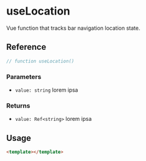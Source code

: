 # useLocation

Vue function that tracks bar navigation location state.

## Reference

```typescript
// function useLocation()
```

### Parameters

- `value: string` lorem ipsa

### Returns

- `value: Ref<string>` lorem ipsa

## Usage

```html
<template></template>
```
